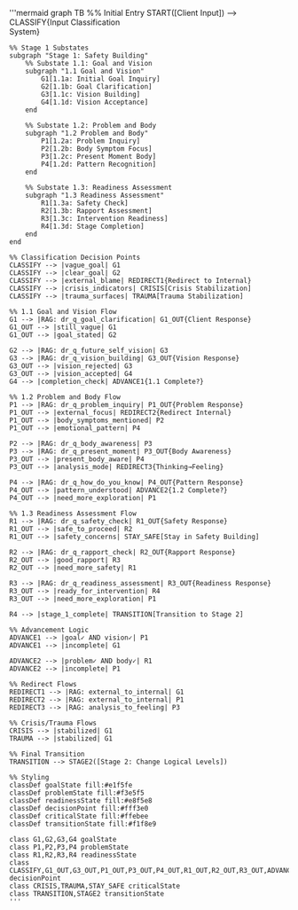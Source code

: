 '''mermaid
graph TB
    %% Initial Entry
    START([Client Input]) --> CLASSIFY{Input Classification<br/>System}

    %% Stage 1 Substates
    subgraph "Stage 1: Safety Building"
        %% Substate 1.1: Goal and Vision
        subgraph "1.1 Goal and Vision"
            G1[1.1a: Initial Goal Inquiry]
            G2[1.1b: Goal Clarification]
            G3[1.1c: Vision Building]
            G4[1.1d: Vision Acceptance]
        end

        %% Substate 1.2: Problem and Body
        subgraph "1.2 Problem and Body"
            P1[1.2a: Problem Inquiry]
            P2[1.2b: Body Symptom Focus]
            P3[1.2c: Present Moment Body]
            P4[1.2d: Pattern Recognition]
        end

        %% Substate 1.3: Readiness Assessment
        subgraph "1.3 Readiness Assessment"
            R1[1.3a: Safety Check]
            R2[1.3b: Rapport Assessment]
            R3[1.3c: Intervention Readiness]
            R4[1.3d: Stage Completion]
        end
    end

    %% Classification Decision Points
    CLASSIFY --> |vague_goal| G1
    CLASSIFY --> |clear_goal| G2
    CLASSIFY --> |external_blame| REDIRECT1{Redirect to Internal}
    CLASSIFY --> |crisis_indicators| CRISIS[Crisis Stabilization]
    CLASSIFY --> |trauma_surfaces| TRAUMA[Trauma Stabilization]

    %% 1.1 Goal and Vision Flow
    G1 --> |RAG: dr_q_goal_clarification| G1_OUT{Client Response}
    G1_OUT --> |still_vague| G1
    G1_OUT --> |goal_stated| G2

    G2 --> |RAG: dr_q_future_self_vision| G3
    G3 --> |RAG: dr_q_vision_building| G3_OUT{Vision Response}
    G3_OUT --> |vision_rejected| G3
    G3_OUT --> |vision_accepted| G4
    G4 --> |completion_check| ADVANCE1{1.1 Complete?}

    %% 1.2 Problem and Body Flow
    P1 --> |RAG: dr_q_problem_inquiry| P1_OUT{Problem Response}
    P1_OUT --> |external_focus| REDIRECT2{Redirect Internal}
    P1_OUT --> |body_symptoms_mentioned| P2
    P1_OUT --> |emotional_pattern| P4

    P2 --> |RAG: dr_q_body_awareness| P3
    P3 --> |RAG: dr_q_present_moment| P3_OUT{Body Awareness}
    P3_OUT --> |present_body_aware| P4
    P3_OUT --> |analysis_mode| REDIRECT3{Thinking→Feeling}

    P4 --> |RAG: dr_q_how_do_you_know| P4_OUT{Pattern Response}
    P4_OUT --> |pattern_understood| ADVANCE2{1.2 Complete?}
    P4_OUT --> |need_more_exploration| P1

    %% 1.3 Readiness Assessment Flow
    R1 --> |RAG: dr_q_safety_check| R1_OUT{Safety Response}
    R1_OUT --> |safe_to_proceed| R2
    R1_OUT --> |safety_concerns| STAY_SAFE[Stay in Safety Building]

    R2 --> |RAG: dr_q_rapport_check| R2_OUT{Rapport Response}
    R2_OUT --> |good_rapport| R3
    R2_OUT --> |need_more_safety| R1

    R3 --> |RAG: dr_q_readiness_assessment| R3_OUT{Readiness Response}
    R3_OUT --> |ready_for_intervention| R4
    R3_OUT --> |need_more_exploration| P1

    R4 --> |stage_1_complete| TRANSITION[Transition to Stage 2]

    %% Advancement Logic
    ADVANCE1 --> |goal✓ AND vision✓| P1
    ADVANCE1 --> |incomplete| G1

    ADVANCE2 --> |problem✓ AND body✓| R1
    ADVANCE2 --> |incomplete| P1

    %% Redirect Flows
    REDIRECT1 --> |RAG: external_to_internal| G1
    REDIRECT2 --> |RAG: external_to_internal| P1
    REDIRECT3 --> |RAG: analysis_to_feeling| P3

    %% Crisis/Trauma Flows
    CRISIS --> |stabilized| G1
    TRAUMA --> |stabilized| G1

    %% Final Transition
    TRANSITION --> STAGE2([Stage 2: Change Logical Levels])

    %% Styling
    classDef goalState fill:#e1f5fe
    classDef problemState fill:#f3e5f5
    classDef readinessState fill:#e8f5e8
    classDef decisionPoint fill:#fff3e0
    classDef criticalState fill:#ffebee
    classDef transitionState fill:#f1f8e9

    class G1,G2,G3,G4 goalState
    class P1,P2,P3,P4 problemState
    class R1,R2,R3,R4 readinessState
    class CLASSIFY,G1_OUT,G3_OUT,P1_OUT,P3_OUT,P4_OUT,R1_OUT,R2_OUT,R3_OUT,ADVANCE1,ADVANCE2 decisionPoint
    class CRISIS,TRAUMA,STAY_SAFE criticalState
    class TRANSITION,STAGE2 transitionState
    '''
    
